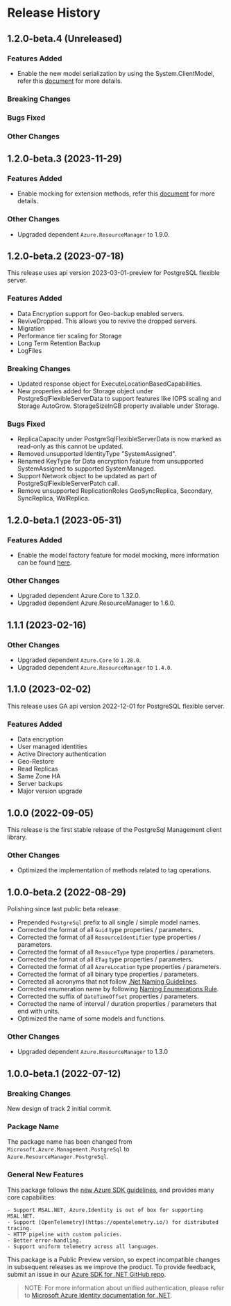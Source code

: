 # Release History

## 1.2.0-beta.4 (Unreleased)

### Features Added

- Enable the new model serialization by using the System.ClientModel, refer this [document](https://aka.ms/azsdk/net/mrw) for more details.

### Breaking Changes

### Bugs Fixed

### Other Changes

## 1.2.0-beta.3 (2023-11-29)

### Features Added

- Enable mocking for extension methods, refer this [document](https://aka.ms/azsdk/net/mocking) for more details.

### Other Changes

- Upgraded dependent `Azure.ResourceManager` to 1.9.0.

## 1.2.0-beta.2 (2023-07-18)

This release uses api version 2023-03-01-preview for PostgreSQL flexible server.

### Features Added

- Data Encryption support for Geo-backup enabled servers.
- ReviveDropped. This allows you to revive the dropped servers.
- Migration
- Performance tier scaling for Storage
- Long Term Retention Backup
- LogFiles

### Breaking Changes

- Updated response object for ExecuteLocationBasedCapabilities.
- New properties added for Storage object under PostgreSqlFlexibleServerData to support features like IOPS scaling and Storage AutoGrow. StorageSizeInGB property available under Storage.

### Bugs Fixed

- ReplicaCapacity under PostgreSqlFlexibleServerData is now marked as read-only as this cannot be updated.
- Removed unsupported IdentityType "SystemAssigned".
- Renamed KeyType for Data encryption feature from unsupported SystemAssigned to supported SystemManaged.
- Support Network object to be updated as part of PostgreSqlFlexibleServerPatch call.
- Remove unsupported ReplicationRoles GeoSyncReplica, Secondary, SyncReplica, WalReplica.

## 1.2.0-beta.1 (2023-05-31)

### Features Added

- Enable the model factory feature for model mocking, more information can be found [here](https://azure.github.io/azure-sdk/dotnet_introduction.html#dotnet-mocking-factory-builder).

### Other Changes

- Upgraded dependent Azure.Core to 1.32.0.
- Upgraded dependent Azure.ResourceManager to 1.6.0.

## 1.1.1 (2023-02-16)

### Other Changes

- Upgraded dependent `Azure.Core` to `1.28.0`.
- Upgraded dependent `Azure.ResourceManager` to `1.4.0`.

## 1.1.0 (2023-02-02)

This release uses GA api version 2022-12-01 for PostgreSQL flexible server.

### Features Added

- Data encryption
- User managed identities
- Active Directory authentication
- Geo-Restore
- Read Replicas
- Same Zone HA
- Server backups
- Major version upgrade

## 1.0.0 (2022-09-05)

This release is the first stable release of the PostgreSql Management client library.

### Other Changes

- Optimized the implementation of methods related to tag operations.

## 1.0.0-beta.2 (2022-08-29)

Polishing since last public beta release:
- Prepended `PostgreSql` prefix to all single / simple model names.
- Corrected the format of all `Guid` type properties / parameters.
- Corrected the format of all `ResourceIdentifier` type properties / parameters.
- Corrected the format of all `ResouceType` type properties / parameters.
- Corrected the format of all `ETag` type properties / parameters.
- Corrected the format of all `AzureLocation` type properties / parameters.
- Corrected the format of all binary type properties / parameters.
- Corrected all acronyms that not follow [.Net Naming Guidelines](https://docs.microsoft.com/dotnet/standard/design-guidelines/naming-guidelines).
- Corrected enumeration name by following [Naming Enumerations Rule](https://docs.microsoft.com/dotnet/standard/design-guidelines/names-of-classes-structs-and-interfaces#naming-enumerations).
- Corrected the suffix of `DateTimeOffset` properties / parameters.
- Corrected the name of interval / duration properties / parameters that end with units.
- Optimized the name of some models and functions.

### Other Changes

- Upgraded dependent `Azure.ResourceManager` to 1.3.0

## 1.0.0-beta.1 (2022-07-12)

### Breaking Changes

New design of track 2 initial commit.

### Package Name

The package name has been changed from `Microsoft.Azure.Management.PostgreSql` to `Azure.ResourceManager.PostgreSql`.

### General New Features

This package follows the [new Azure SDK guidelines](https://azure.github.io/azure-sdk/general_introduction.html), and provides many core capabilities:

    - Support MSAL.NET, Azure.Identity is out of box for supporting MSAL.NET.
    - Support [OpenTelemetry](https://opentelemetry.io/) for distributed tracing.
    - HTTP pipeline with custom policies.
    - Better error-handling.
    - Support uniform telemetry across all languages.

This package is a Public Preview version, so expect incompatible changes in subsequent releases as we improve the product. To provide feedback, submit an issue in our [Azure SDK for .NET GitHub repo](https://github.com/Azure/azure-sdk-for-net/issues).

> NOTE: For more information about unified authentication, please refer to [Microsoft Azure Identity documentation for .NET](https://docs.microsoft.com//dotnet/api/overview/azure/identity-readme?view=azure-dotnet).
